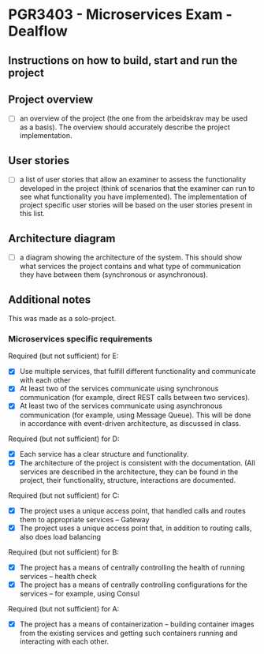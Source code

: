 # PGR3403 - Microservices Exam - Dealflow

## Instructions on how to build, start and run the project


## Project overview
- [ ] an overview of the project (the one from the arbeidskrav may be used as a basis). The
  overview should accurately describe the project implementation.

## User stories
- [ ] a list of user stories that allow an examiner to assess the functionality developed in the
  project (think of scenarios that the examiner can run to see what functionality you have
  implemented).
  The implementation of project specific user stories will be based on the user stories present in
  this list.

## Architecture diagram
- [ ] a diagram showing the architecture of the system. This should show what services the
  project contains and what type of communication they have between them (synchronous or
  asynchronous).

## Additional notes
This was made as a solo-project.

### Microservices specific requirements
Required (but not sufficient) for E:
- [X] Use multiple services, that fulfill different functionality and communicate with each
other
- [X] At least two of the services communicate using synchronous communication (for
example, direct REST calls between two services).
- [X] At least two of the services communicate using asynchronous communication (for example, using Message Queue). This will be done in accordance with event-driven architecture, as discussed in class.

Required (but not sufficient) for D:
- [X] Each service has a clear structure and functionality.
- [X] The architecture of the project is consistent with the documentation. (All services are described in the architecture, they can be found in the project, their functionality, structure, interactions are documented.

Required (but not sufficient) for C:
- [X] The project uses a unique access point, that handled calls and routes them to appropriate
services – Gateway
- [X] The project uses a unique access point that, in addition to routing calls, also does load balancing

Required (but not sufficient) for B:
- [X] The project has a means of centrally controlling the health of running services – health
check
- [X] The project has a means of centrally controlling configurations for the services – for example, using Consul

Required (but not sufficient) for A:
- [X] The project has a means of containerization – building container images from the
existing services and getting such containers running and interacting with each other.